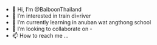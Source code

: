 - 👋 Hi, I’m @BaiboonThailand
- 👀 I’m interested in train di=river
- 🌱 I’m currently learning in anuban wat angthong school
- 💞️ I’m looking to collaborate on -
- 📫 How to reach me ...

<!---
BaiboonThailand/BaiboonThailand is a ✨ special ✨ repository because its `README.md` (this file) appears on your GitHub profile.
You can click the Preview link to take a look at your changes.
--->
